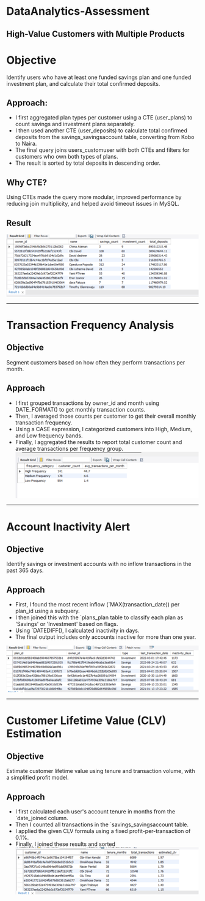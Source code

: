 #  DataAnalytics-Assessment

## High-Value Customers with Multiple Products

# Objective 
Identify users who have at least one funded savings plan and one funded investment plan, and calculate their total confirmed deposits.

## Approach: 
- I first aggregated plan types per customer using a CTE (user_plans) to count savings and investment plans separately.
- I then used another CTE (user_deposits) to calculate total confirmed deposits from the savings_savingsaccount table, converting from Kobo to Naira.
- The final query joins users_customuser with both CTEs and filters for customers who own both types of plans.
- The result is sorted by total deposits in descending order.

## Why CTE? 
Using CTEs made the query more modular, improved performance by reducing join multiplicity, and helped avoid timeout issues in MySQL.

## Result 
![Q1 Result](https://github.com/folorunsoajala/DataAnalytics-Assessment/blob/main/Q1_Result.png)

---

# Transaction Frequency Analysis

## Objective 
Segment customers based on how often they perform transactions per month.

## Approach
- I first grouped transactions by owner_id and month using DATE_FORMAT() to get monthly transaction counts.
- Then, I averaged those counts per customer to get their overall monthly transaction frequency.
- Using a CASE expression, I categorized customers into High, Medium, and Low frequency bands.
- Finally, I aggregated the results to report total customer count and average transactions per frequency group.
![Q2_Result](https://github.com/folorunsoajala/DataAnalytics-Assessment/blob/main/Q2_Result.png)

---
# Account Inactivity Alert

## Objective
Identify savings or investment accounts with no inflow transactions in the past 365 days.

## Approach  
- First, I found the most recent inflow (`MAX(transaction_date)) per plan_id using a subquery.
- I then joined this with the `plans_plan table to classify each plan as 'Savings' or 'Investment' based on flags.
- Using `DATEDIFF(), I calculated inactivity in days.
- The final output includes only accounts inactive for more than one year.

![Q3_Result](https://github.com/folorunsoajala/DataAnalytics-Assessment/blob/main/Q3_Result.png)

---
# Customer Lifetime Value (CLV) Estimation

## Objective 
Estimate customer lifetime value using tenure and transaction volume, with a simplified profit model.

## Approach
- I first calculated each user's account tenure in months from the `date_joined column.
- Then I counted all transactions in the `savings_savingsaccount table.
- I applied the given CLV formula using a fixed profit-per-transaction of 0.1%.
- Finally, I joined these results and sorted
![Q4_Result](https://github.com/folorunsoajala/DataAnalytics-Assessment/blob/main/Q4_Result.png)














